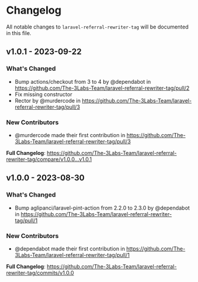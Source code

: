 # Changelog

All notable changes to `laravel-referral-rewriter-tag` will be documented in this file.

## v1.0.1 - 2023-09-22

### What's Changed

- Bump actions/checkout from 3 to 4 by @dependabot in https://github.com/The-3Labs-Team/laravel-referral-rewriter-tag/pull/2
- Fix missing constructor
- Rector by @murdercode in https://github.com/The-3Labs-Team/laravel-referral-rewriter-tag/pull/3

### New Contributors

- @murdercode made their first contribution in https://github.com/The-3Labs-Team/laravel-referral-rewriter-tag/pull/3

**Full Changelog**: https://github.com/The-3Labs-Team/laravel-referral-rewriter-tag/compare/v1.0.0...v1.0.1

## v1.0.0 - 2023-08-30

### What's Changed

- Bump aglipanci/laravel-pint-action from 2.2.0 to 2.3.0 by @dependabot in https://github.com/The-3Labs-Team/laravel-referral-rewriter-tag/pull/1

### New Contributors

- @dependabot made their first contribution in https://github.com/The-3Labs-Team/laravel-referral-rewriter-tag/pull/1

**Full Changelog**: https://github.com/The-3Labs-Team/laravel-referral-rewriter-tag/commits/v1.0.0
